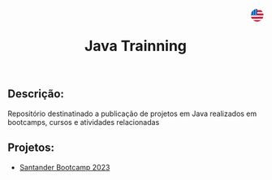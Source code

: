 <a href="https://github.com/rafaelrvital/Java-Trainning/blob/main/README.md"><img src="https://github.com/rafaelrvital/rafaelrvital/blob/main/assets/flags/us.png" width="25" align="right" title="Change to english"></a>

<br>

<div align=center>

# Java Trainning

</div><br>

## Descrição:

Repositório destinatinado a publicação de projetos em Java realizados em bootcamps, cursos e atividades relacionadas

## Projetos:

- <a href="https://github.com/rafaelrvital/Java-Trainning/tree/main/bootcamp-Santander2023">Santander Bootcamp 2023</a>
